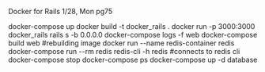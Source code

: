 Docker for Rails
1/28, Mon
pg75



docker-compose up
docker build -t docker_rails .
docker run -p 3000:3000 docker_rails rails s -b 0.0.0.0
docker-compose logs -f web
docker-compose build web #rebuilding image
docker run --name redis-container redis
docker-compose run --rm redis redis-cli -h redis #connects to redis cli 
docker-compose stop
docker-compose ps
docker-compose up -d database
